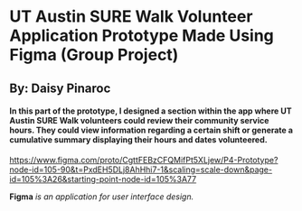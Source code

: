 # UT Austin SURE Walk Volunteer Application Prototype Made Using Figma (Group Project)
## By: Daisy Pinaroc

#### In this part of the prototype, I designed a section within the app where UT Austin SURE Walk volunteers could review their community service hours. They could view information regarding a certain shift or generate a cumulative summary displaying their hours and dates volunteered.
https://www.figma.com/proto/CgttFEBzCFQMifPt5XLjew/P4-Prototype?node-id=105-90&t=PxdEH5DLj8AhHhi7-1&scaling=scale-down&page-id=105%3A26&starting-point-node-id=105%3A77

**Figma** *is an application for user interface design.* 
